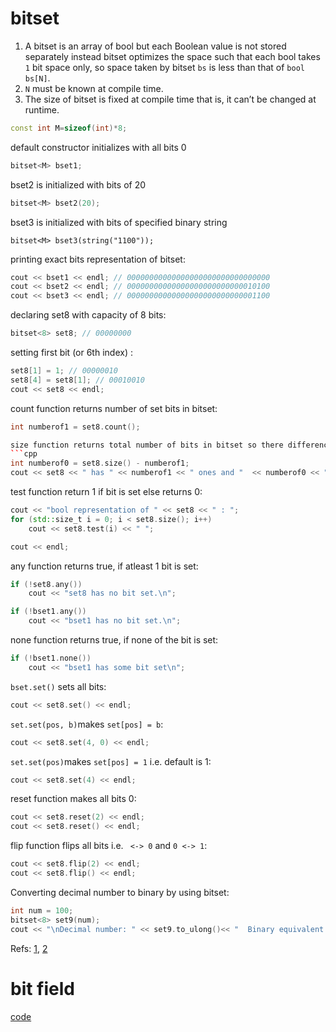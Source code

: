 # bitset
1. A bitset is an array of bool but each Boolean value is not stored separately instead bitset optimizes the space such that each bool takes `1` bit space only,
so space taken by bitset `bs` is less than that of `bool bs[N]`.  
2. `N` must be known at compile time.  
3. The size of bitset is fixed at compile time that is, it can’t be changed at runtime.


```cpp
const int M=sizeof(int)*8;
```
default constructor initializes with all bits 0 
```cpp
bitset<M> bset1; 
```
bset2 is initialized with bits of 20 
```cpp
bitset<M> bset2(20); 
```
bset3 is initialized with bits of specified binary string 
```
bitset<M> bset3(string("1100")); 
```
printing exact bits representation of bitset:
```cpp
cout << bset1 << endl; // 00000000000000000000000000000000 
cout << bset2 << endl; // 00000000000000000000000000010100 
cout << bset3 << endl; // 00000000000000000000000000001100 
```

declaring set8 with capacity of 8 bits:
```cpp
bitset<8> set8; // 00000000 
```
setting first bit (or 6th index) :
```cpp
set8[1] = 1; // 00000010 
set8[4] = set8[1]; // 00010010 
cout << set8 << endl; 
```
count function returns number of set bits in bitset:
```cpp
int numberof1 = set8.count(); 

size function returns total number of bits in bitset so there difference will give us number of unset(0)  bits in bitset 
```cpp
int numberof0 = set8.size() - numberof1; 
cout << set8 << " has " << numberof1 << " ones and "  << numberof0 << " zeros\n"; 
```
test function return 1 if bit is set else returns 0:
```cpp
cout << "bool representation of " << set8 << " : "; 
for (std::size_t i = 0; i < set8.size(); i++) 
    cout << set8.test(i) << " "; 

cout << endl; 
```
any function returns true, if atleast 1 bit is set:
```cpp
if (!set8.any()) 
    cout << "set8 has no bit set.\n"; 

if (!bset1.any()) 
    cout << "bset1 has no bit set.\n"; 
```
none function returns true, if none of the bit is set:
```cpp
if (!bset1.none()) 
    cout << "bset1 has some bit set\n"; 
```

`bset.set()` sets all bits:
```cpp
cout << set8.set() << endl; 
```
`set.set(pos, b)`makes `set[pos] = b`:
```cpp
cout << set8.set(4, 0) << endl; 
```

`set.set(pos)`makes `set[pos] = 1` i.e. default is 1:
```cpp
cout << set8.set(4) << endl; 
```
reset function makes all bits 0:
```cpp
cout << set8.reset(2) << endl; 
cout << set8.reset() << endl; 
```
flip function flips all bits i.e.  ` <-> 0` and  `0 <-> 1`:
```cpp
cout << set8.flip(2) << endl; 
cout << set8.flip() << endl; 
```
Converting decimal number to binary by using bitset:
```cpp
int num = 100; 
bitset<8> set9(num);
cout << "\nDecimal number: " << set9.to_ulong()<< "  Binary equivalent: " << set9<<endl; 
```
Refs: [1](https://www.geeksforgeeks.org/c-bitset-interesting-facts/), [2](https://www.geeksforgeeks.org/c-bitset-and-its-application/)


# bit field  
  
[code](../src/bitset_bit_field.cpp)
